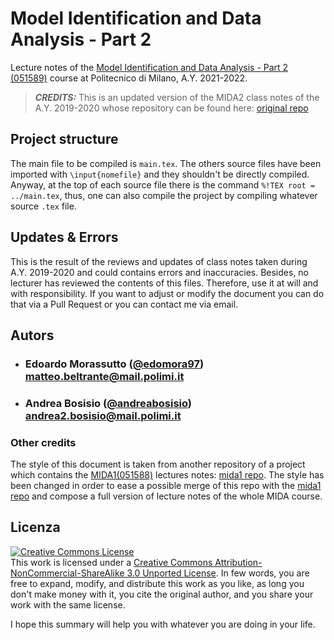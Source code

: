 # Model Identification and Data Analysis - Part 2

Lecture notes of the [Model Identification and Data Analysis - Part 2 (051589)](https://www11.ceda.polimi.it/schedaincarico/schedaincarico/controller/scheda_pubblica/SchedaPublic.do?&evn_default=evento&c_classe=765794&polij_device_category=DESKTOP&__pj0=0&__pj1=42d68cc1050be0569561dabe2a5df40b) course at Politecnico di Milano, A.Y. 2021-2022.

> **_CREDITS:_**  This is an updated version of the MIDA2 class notes of the A.Y. 2019-2020 whose repository can be found here: [original repo](https://github.com/polimi-cheatsheet/MIDA2)


## Project structure

The main file to be compiled is `main.tex`.
The others source files have been imported with  `\input{nomefile}` and they shouldn't be directly compiled. Anyway, at the top of each source file there is the command `%!TEX root = ../main.tex`, thus, one can also compile the project by compiling whatever source `.tex` file.

## Updates & Errors

This is the result of the reviews and updates of class notes taken during A.Y. 2019-2020 and could contains errors and inaccuracies. Besides, no lecturer has reviewed the contents of this files. Therefore, use it at will and with responsibility. 
If you want to adjust or modify the document you can do that via a Pull Request or you can contact me via email. 

## Autors 

- ###  Edoardo Morassutto ([@edomora97](https://github.com/edomora97))<br>matteo.beltrante@mail.polimi.it
- ###  Andrea Bosisio ([@andreabosisio](https://github.com/andreabosisio))<br>andrea2.bosisio@mail.polimi.it

### Other credits
The style of this document is taken from another repository of a project which contains the [MIDA1(051588)](https://www11.ceda.polimi.it/schedaincarico/schedaincarico/controller/scheda_pubblica/SchedaPublic.do?&evn_default=evento&c_classe=765793&polij_device_category=DESKTOP&__pj0=0&__pj1=c4cfdb62e79df118344594f5fd1ca434) lectures notes: [mida1 repo](https://github.com/teobucci/mida).
The style has been changed in order to ease a possible merge of this repo with the [mida1 repo](https://github.com/teobucci/mida) and compose a full version of lecture notes of the whole MIDA course.

## Licenza

<a rel="license" href="http://creativecommons.org/licenses/by-nc-sa/3.0/"><img alt="Creative Commons License" style="border-width:0" src="https://i.creativecommons.org/l/by-nc-sa/3.0/88x31.png" /></a><br />This work is licensed under a <a rel="license" href="http://creativecommons.org/licenses/by-nc-sa/3.0/">Creative Commons Attribution-NonCommercial-ShareAlike 3.0 Unported License</a>. In few words, you are free to expand, modify, and distribute this work as you like, as long you don't make money with it, you cite the original author, and you share your work with the same license.

I hope this summary will help you with whatever you are doing in your life.